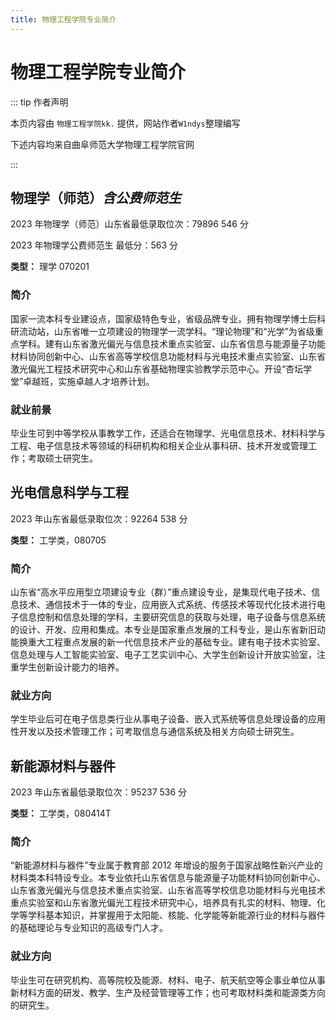 ```yaml
---
title: 物理工程学院专业简介
---
```


# 物理工程学院专业简介

::: tip 作者声明

本页内容由 `物理工程学院kk.` 提供，网站作者`W1ndys`整理编写

下述内容均来自曲阜师范大学物理工程学院官网

:::

## 物理学（师范）_含公费师范生_

2023 年物理学（师范）山东省最低录取位次：79896 546 分

2023 年物理学公费师范生 最低分：563 分

**类型：** 理学 070201

### 简介

国家一流本科专业建设点，国家级特色专业，省级品牌专业。拥有物理学博士后科研流动站，山东省唯一立项建设的物理学一流学科。“理论物理”和“光学”为省级重点学科。建有山东省激光偏光与信息技术重点实验室、山东省信息与能源量子功能材料协同创新中心、山东省高等学校信息功能材料与光电技术重点实验室、山东省激光偏光工程技术研究中心和山东省基础物理实验教学示范中心。开设“杏坛学堂”卓越班，实施卓越人才培养计划。

### 就业前景

毕业生可到中等学校从事教学工作，还适合在物理学、光电信息技术、材料科学与工程、电子信息技术等领域的科研机构和相关企业从事科研、技术开发或管理工作；考取硕士研究生。

## 光电信息科学与工程

2023 年山东省最低录取位次：92264 538 分

**类型：** 工学类，080705

### 简介

山东省“高水平应用型立项建设专业（群）”重点建设专业，是集现代电子技术、信息技术、通信技术于一体的专业，应用嵌入式系统、传感技术等现代化技术进行电子信息控制和信息处理的学科，主要研究信息的获取与处理，电子设备与信息系统的设计、开发、应用和集成。本专业是国家重点发展的工科专业，是山东省新旧动能换重大工程重点发展的新一代信息技术产业的基础专业。建有电子技术实验室、信息处理与人工智能实验室、电子工艺实训中心、大学生创新设计开放实验室，注重学生创新设计能力的培养。

### 就业方向

学生毕业后可在电子信息类行业从事电子设备、嵌入式系统等信息处理设备的应用性开发以及技术管理工作；可考取信息与通信系统及相关方向硕士研究生。

## 新能源材料与器件

2023 年山东省最低录取位次：95237 536 分

**类型：** 工学类，080414T

### 简介

“新能源材料与器件”专业属于教育部 2012 年增设的服务于国家战略性新兴产业的材料类本科特设专业。本专业依托山东省信息与能源量子功能材料协同创新中心、山东省激光偏光与信息技术重点实验室、山东省高等学校信息功能材料与光电技术重点实验室和山东省激光偏光工程技术研究中心，培养具有扎实的材料、物理、化学等学科基本知识，并掌握用于太阳能、核能、化学能等新能源行业的材料与器件的基础理论与专业知识的高级专门人才。

### 就业方向

毕业生可在研究机构、高等院校及能源、材料、电子、航天航空等企事业单位从事新材料方面的研发、教学、生产及经营管理等工作；也可考取材料类和能源类方向的研究生。
